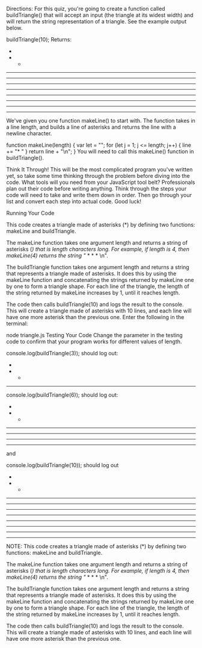 Directions:
For this quiz, you're going to create a function called buildTriangle() that will accept an input (the triangle at its widest width) and will return the string representation of a triangle. See the example output below.

buildTriangle(10);
Returns:

* 
* * 
* * * 
* * * * 
* * * * * 
* * * * * * 
* * * * * * * 
* * * * * * * * 
* * * * * * * * * 
* * * * * * * * * * 
We've given you one function makeLine() to start with. The function takes in a line length, and builds a line of asterisks and returns the line with a newline character.

function makeLine(length) {
  var let = "";
  for (let j = 1; j <= length; j++) {
    line += "* "
  }
  return line + "\n";
}
You will need to call this makeLine() function in buildTriangle().

Think It Through!
This will be the most complicated program you've written yet, so take some time thinking through the problem before diving into the code. What tools will you need from your JavaScript tool belt? Professionals plan out their code before writing anything. Think through the steps your code will need to take and write them down in order. Then go through your list and convert each step into actual code. Good luck!

Running Your Code


This code creates a triangle made of asterisks (*) by defining two functions: makeLine and buildTriangle.

The makeLine function takes one argument length and returns a string of asterisks (*) that is length characters long. For example, if length is 4, then makeLine(4) returns the string "* * * * \n".

The buildTriangle function takes one argument length and returns a string that represents a triangle made of asterisks. It does this by using the makeLine function and concatenating the strings returned by makeLine one by one to form a triangle shape. For each line of the triangle, the length of the string returned by makeLine increases by 1, until it reaches length.

The code then calls buildTriangle(10) and logs the result to the console. This will create a triangle made of asterisks with 10 lines, and each line will have one more asterisk than the previous one.
Enter the following in the terminal:

node triangle.js
Testing Your Code
Change the parameter in the testing code to confirm that your program works for different values of length.

console.log(buildTriangle(3));
should log out:

* 
* * 
* * * 
console.log(buildTriangle(6));
should log out:

* 
* * 
* * * 
* * * * 
* * * * * 
* * * * * * 
and

console.log(buildTriangle(10));
should log out

* 
* * 
* * * 
* * * * 
* * * * * 
* * * * * * 
* * * * * * * 
* * * * * * * * 
* * * * * * * * * 
* * * * * * * * * * 


NOTE:
This code creates a triangle made of asterisks (*) by defining two functions: makeLine and buildTriangle.

The makeLine function takes one argument length and returns a string of asterisks (*) that is length characters long. For example, if length is 4, then makeLine(4) returns the string "* * * * \n".

The buildTriangle function takes one argument length and returns a string that represents a triangle made of asterisks. It does this by using the makeLine function and concatenating the strings returned by makeLine one by one to form a triangle shape. For each line of the triangle, the length of the string returned by makeLine increases by 1, until it reaches length.

The code then calls buildTriangle(10) and logs the result to the console. This will create a triangle made of asterisks with 10 lines, and each line will have one more asterisk than the previous one.

